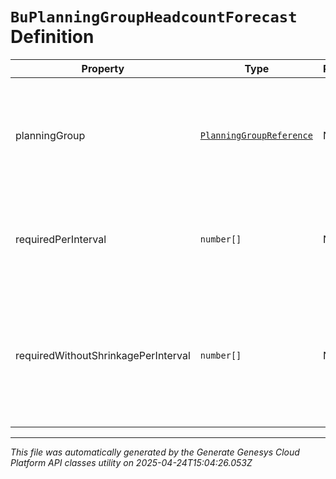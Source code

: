 # `BuPlanningGroupHeadcountForecast` Definition

| Property | Type | Required | Description |
|----------|------|----------|-------------|
| planningGroup | [`PlanningGroupReference`](planninggroupreference-definition.md) | No | The planning group to which this portion of the headcount forecast applies |
| requiredPerInterval | `number[]` | No | Required headcount per interval, referenced against the reference start date |
| requiredWithoutShrinkagePerInterval | `number[]` | No | Required headcount per interval without accounting for shrinkage, referenced against the reference start date |

---

*This file was automatically generated by the Generate Genesys Cloud Platform API classes utility on 2025-04-24T15:04:26.053Z*